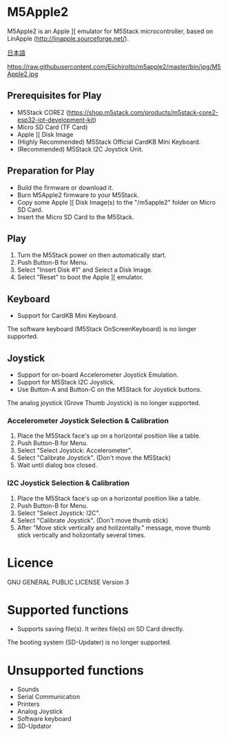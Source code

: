 # M5Apple2
M5Apple2 is an Apple ][ emulator for M5Stack microcontroller, based on LinApple (http://linapple.sourceforge.net/).

[日本語](https://github.com/EiichiroIto/m5apple2/blob/master/README.ja.md)

https://raw.githubusercontent.com/EiichiroIto/m5apple2/master/bin/jpg/M5Apple2.jpg

## Prerequisites for Play
* M5Stack CORE2 (https://shop.m5stack.com/products/m5stack-core2-esp32-iot-development-kit)
* Micro SD Card (TF Card)
* Apple ][ Disk Image
* (Highly Recommended) M5Stack Official CardKB Mini Keyboard.
* (Recommended) M5Stack I2C Joystick Unit.

## Preparation for Play
* Build the firmware or download it.
* Burn M5Apple2 firmware to your M5Stack.
* Copy some Apple ][ Disk Image(s) to the "/m5apple2" folder on Micro SD Card.
* Insert the Micro SD Card to the M5Stack.

## Play
1. Turn the M5Stack power on then automatically start.
1. Push Button-B for Menu.
1. Select "Insert Disk #1" and Select a Disk Image.
1. Select "Reset" to boot the Apple ][ emulator.

## Keyboard
* Support for CardKB Mini Keyboard.

The software keyboard (M5Stack OnScreenKeyboard) is no longer supported.

## Joystick
* Support for on-board Accelerometer Joystick Emulation.
* Support for M5Stack I2C Joystick.
* Use Button-A and Button-C on the M5Stack for Joystick buttons.

The analog joystick (Grove Thumb Joystick) is no longer supported.

### Accelerometer Joystick Selection & Calibration
1. Place the M5Stack face's up on a horizontal position like a table.
1. Push Button-B for Menu.
1. Select "Select Joystick: Accelerometer".
1. Select "Calibrate Joystick". (Don't move the M5Stack)
1. Wait until dialog box closed.

### I2C Joystick Selection & Calibration
1. Place the M5Stack face's up on a horizontal position like a table.
1. Push Button-B for Menu.
1. Select "Select Joystick: I2C".
1. Select "Calibrate Joystick". (Don't move thumb stick)
1. After "Move stick vertically and holizontally." message, move thumb stick vertically and holizontally several times.

# Licence
GNU GENERAL PUBLIC LICENSE Version 3

# Supported functions
* Supports saving file(s). It writes file(s) on SD Card directly.

The booting system (SD-Updater) is no longer supported.

# Unsupported functions
* Sounds
* Serial Communication
* Printers
* Analog Joystick
* Software keyboard
* SD-Updator

